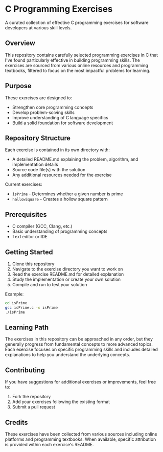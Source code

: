 # C Programming Exercises

A curated collection of effective C programming exercises for software developers at various skill levels.

## Overview

This repository contains carefully selected programming exercises in C that I've found particularly effective in building programming skills. The exercises are sourced from various online resources and programming textbooks, filtered to focus on the most impactful problems for learning.

## Purpose

These exercises are designed to:

- Strengthen core programming concepts
- Develop problem-solving skills
- Improve understanding of C language specifics
- Build a solid foundation for software development

## Repository Structure

Each exercise is contained in its own directory with:

- A detailed README.md explaining the problem, algorithm, and implementation details
- Source code file(s) with the solution
- Any additional resources needed for the exercise

Current exercises:
- `isPrime` - Determines whether a given number is prime
- `hallowSquare` - Creates a hollow square pattern

## Prerequisites

- C compiler (GCC, Clang, etc.)
- Basic understanding of programming concepts
- Text editor or IDE

## Getting Started

1. Clone this repository
2. Navigate to the exercise directory you want to work on
3. Read the exercise README.md for detailed explanation
4. Study the implementation or create your own solution
5. Compile and run to test your solution

Example:
```bash
cd isPrime
gcc isPrime.c -o isPrime
./isPrime
```

## Learning Path

The exercises in this repository can be approached in any order, but they generally progress from fundamental concepts to more advanced topics. Each exercise focuses on specific programming skills and includes detailed explanations to help you understand the underlying concepts.

## Contributing

If you have suggestions for additional exercises or improvements, feel free to:

1. Fork the repository
2. Add your exercises following the existing format
3. Submit a pull request

## Credits

These exercises have been collected from various sources including online platforms and programming textbooks. When available, specific attribution is provided within each exercise's README.
